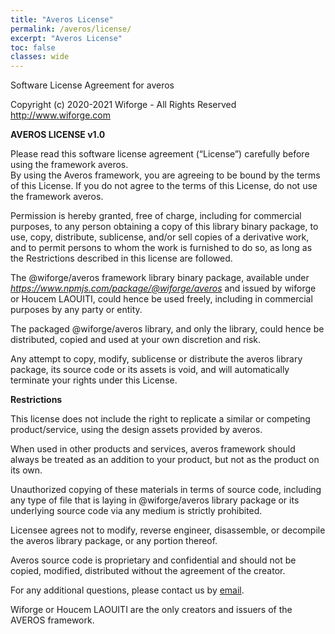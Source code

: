 ```yaml
---
title: "Averos License"
permalink: /averos/license/
excerpt: "Averos License"
toc: false
classes: wide
---
```


Software License Agreement for averos

Copyright (c) 2020-2021 Wiforge - All Rights Reserved<br/>
http://www.wiforge.com

**AVEROS LICENSE v1.0**

Please read this software license agreement (“License”) carefully before using the framework averos. <br/>
By using the Averos framework, you are agreeing to be bound by the terms of this License.
If you do not agree to the terms of this License, do not use the framework averos.

Permission is hereby granted, free of charge, including for commercial purposes, to any 
person obtaining a copy of this library binary package, to use, copy, distribute, sublicense, and/or sell copies
of a derivative work, and to permit persons to whom the work is furnished 
to do so, as long as the Restrictions described in this license are followed.

The @wiforge/averos framework library binary package, available under _https://www.npmjs.com/package/@wiforge/averos_
and issued by wiforge or Houcem LAOUITI, could hence be used freely, including in commercial purposes
by any party or entity.

The packaged @wiforge/averos library, and only the library, could hence be distributed, copied and used
at your own discretion and risk.

Any attempt to copy, modify, sublicense or distribute the averos library package, its source code or 
its assets is void, and will automatically terminate your rights under this License.

**Restrictions**

This license does not include the right to replicate a similar or competing product/service, 
using the design assets provided by averos.

When used in other products and services, averos framework should always be treated as an addition 
to your product, but not as the product on its own.

Unauthorized copying of these materials in terms of source code, including any type of file 
that is laying in @wiforge/averos library package or its underlying source code via any medium is strictly prohibited.

Licensee agrees not to modify, reverse engineer, disassemble, or decompile the averos library package, or any portion
thereof.

Averos source code is proprietary and confidential and should not be copied, modified, distributed 
without the agreement of the creator.

For any additional questions, please contact us by [email](mailto:averos.tech@gmail.com).

Wiforge or Houcem LAOUITI are the only creators and issuers of the AVEROS framework.
